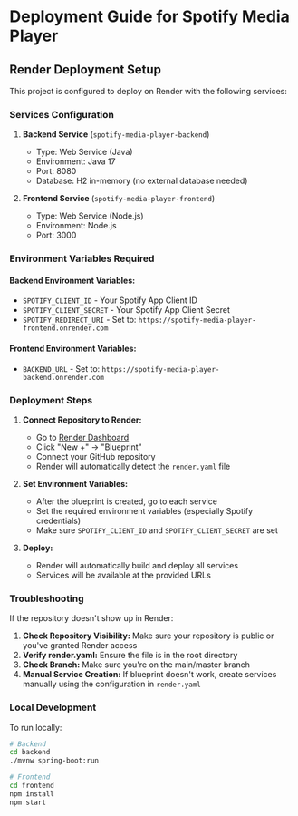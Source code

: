# Deployment Guide for Spotify Media Player

## Render Deployment Setup

This project is configured to deploy on Render with the following services:

### Services Configuration

1. **Backend Service** (`spotify-media-player-backend`)
   - Type: Web Service (Java)
   - Environment: Java 17
   - Port: 8080
   - Database: H2 in-memory (no external database needed)

2. **Frontend Service** (`spotify-media-player-frontend`)
   - Type: Web Service (Node.js)
   - Environment: Node.js
   - Port: 3000

### Environment Variables Required

#### Backend Environment Variables:
- `SPOTIFY_CLIENT_ID` - Your Spotify App Client ID
- `SPOTIFY_CLIENT_SECRET` - Your Spotify App Client Secret
- `SPOTIFY_REDIRECT_URI` - Set to: `https://spotify-media-player-frontend.onrender.com`

#### Frontend Environment Variables:
- `BACKEND_URL` - Set to: `https://spotify-media-player-backend.onrender.com`

### Deployment Steps

1. **Connect Repository to Render:**
   - Go to [Render Dashboard](https://dashboard.render.com)
   - Click "New +" → "Blueprint"
   - Connect your GitHub repository
   - Render will automatically detect the `render.yaml` file

2. **Set Environment Variables:**
   - After the blueprint is created, go to each service
   - Set the required environment variables (especially Spotify credentials)
   - Make sure `SPOTIFY_CLIENT_ID` and `SPOTIFY_CLIENT_SECRET` are set

3. **Deploy:**
   - Render will automatically build and deploy all services
   - Services will be available at the provided URLs

### Troubleshooting

If the repository doesn't show up in Render:

1. **Check Repository Visibility:** Make sure your repository is public or you've granted Render access
2. **Verify render.yaml:** Ensure the file is in the root directory
3. **Check Branch:** Make sure you're on the main/master branch
4. **Manual Service Creation:** If blueprint doesn't work, create services manually using the configuration in `render.yaml`

### Local Development

To run locally:
```bash
# Backend
cd backend
./mvnw spring-boot:run

# Frontend
cd frontend
npm install
npm start
```
